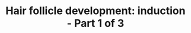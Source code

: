 ---
annotations:
- id: PW:0000004
  parent: regulatory pathway
  type: Pathway Ontology
  value: regulatory pathway
authors:
- Daniel.trinunes
- Danieltrinunes
- Egonw
- Mkutmon
- Jmelius
- DeSl
- Eweitz
description: 'The hair follicle (HF) is the biological unit responsible for producing
  a single hair shaft. The follicles are arranged with concentric epithelial progenitor
  layers surrounding the dermal core, which is the dermal papilla (DP). Classically,
  the development of the follicle itself can be divided into three stages: Induction,
  [https://www.wikipathways.org/index.php/Pathway:WP2839 Organogenesis] and [https://www.wikipathways.org/index.php/Pathway:WP2840
  Cytodifferentiation].  In HF development, the induction stage marks the beginning
  of the crosstalk between epithelium and mesenchyme. Epithelium will result in the
  placode, which will give origin to most of the layers of the HF. Then, mesenchyme
  results in the dermal condensate, which thereafter becomes the dermal papilla.  The
  first signal for induction is given by mesenchymal cells expressing WNT. Activation
  of Wnt signalling pathway blocks β-catenin degradation fate, releasing this transcription
  factor to start expression of placode formation genes. Between them are MYC, SP5,
  DKK4, SHH, EDA and EDAR.  MYC is related to the differentiation and proliferation
  of keratinocytes and stem cells migration. SP5 is capable of inhibiting expression
  of KRT10 and IVL, both associated with epidermal differentiation fate. As a consequence,
  they may be suppressed to promote placode formation.  Dkk molecules have inhibitory
  effects against Lrp5 and 6, which are crucial co-receptors in the activation of
  Wnt pathway. Dkk4 acts as Wnt pathway negative feedback loop, fine-tuning this signalling
  effects on placode shape.  SHH expression starts in the induction stage and is also
  upregulated by Wnt pathway in HF epithelium. Its signal activates Shh signaling
  pathway in the mesenchyme activating Gli, which induces expression of Ptch, increasing
  cell sensibility to Shh. Wnt pathway is able to increase EDA expression, whereas
  Eda pathway does not affect Wnt signal levels. EDAR is a direct Wnt target, and
  Activin A acts as another upregulator. Furthermore, the Eda-Edar interaction activates
  NF-kappaB, which upregulates a considerable number of genes, including SHH, DKK4,
  WNT genes as WNT10A and WNT10B, FOXI3, FGF20, CTGF and FST. WNT10A and WNT10B proteins
  activate the Wnt pathway in the mesenchymal cells, where released β-catenin activates
  expression of other Wnts and further upregulates its own expression, maintaining
  the tissue crosstalk and enhancing the signaling pathway performance.  Once the
  placode has started forming, Eda/NF-kappaB pathway has an important role in guiding
  cell proliferation. NF-kappaB and Activin A upregulates FOXI3, which has roles in
  skin appendages shape formation and possibly in placode shape patterning. Other
  genes also related to placode formation include CDH3 and GJB6, both induced by transcriptional
  activator TP63.  The Eda pathway induces FGF20 expression, which binds to Fgfr1,
  promoting the dermal condensate aggregative growth, also sustained by Versican (VCAN)
  expression mediated by mesenchymal Wnt pathway.  At induction, strong induction
  suppressor signals are present, such as Bmp, Fgf7 and Egf and they have to be inhibited.
  Molecules such as Noggin, Follistatin and CTGF act as BMP signal suppressors. Crucial
  placodal genes downregulated by BMP are LEF1 and NCAM, but BMP is also capable of
  inducing early upregulation of differentiation fate transcription factor Msx2. Two
  other signals Fgf7 and Egf direct differentiation toward the epidermal fate, instead
  of inducing HF placode formation. These signals persist during induction stage,
  and their receptors (FGFR1 and EGFR, respectively) are downregulated in the placode
  to allow the correct HF development.'
last-edited: 2021-05-24
organisms:
- Homo sapiens
redirect_from:
- /index.php/Pathway:WP2804
- /instance/WP2804
revision: null
schema-jsonld:
- '@context': https://schema.org/
  '@id': https://wikipathways.github.io/pathways/WP2804.html
  '@type': Dataset
  creator:
    '@type': Organization
    name: WikiPathways
  description: 'The hair follicle (HF) is the biological unit responsible for producing
    a single hair shaft. The follicles are arranged with concentric epithelial progenitor
    layers surrounding the dermal core, which is the dermal papilla (DP). Classically,
    the development of the follicle itself can be divided into three stages: Induction,
    [https://www.wikipathways.org/index.php/Pathway:WP2839 Organogenesis] and [https://www.wikipathways.org/index.php/Pathway:WP2840
    Cytodifferentiation].  In HF development, the induction stage marks the beginning
    of the crosstalk between epithelium and mesenchyme. Epithelium will result in
    the placode, which will give origin to most of the layers of the HF. Then, mesenchyme
    results in the dermal condensate, which thereafter becomes the dermal papilla.  The
    first signal for induction is given by mesenchymal cells expressing WNT. Activation
    of Wnt signalling pathway blocks β-catenin degradation fate, releasing this transcription
    factor to start expression of placode formation genes. Between them are MYC, SP5,
    DKK4, SHH, EDA and EDAR.  MYC is related to the differentiation and proliferation
    of keratinocytes and stem cells migration. SP5 is capable of inhibiting expression
    of KRT10 and IVL, both associated with epidermal differentiation fate. As a consequence,
    they may be suppressed to promote placode formation.  Dkk molecules have inhibitory
    effects against Lrp5 and 6, which are crucial co-receptors in the activation of
    Wnt pathway. Dkk4 acts as Wnt pathway negative feedback loop, fine-tuning this
    signalling effects on placode shape.  SHH expression starts in the induction stage
    and is also upregulated by Wnt pathway in HF epithelium. Its signal activates
    Shh signaling pathway in the mesenchyme activating Gli, which induces expression
    of Ptch, increasing cell sensibility to Shh. Wnt pathway is able to increase EDA
    expression, whereas Eda pathway does not affect Wnt signal levels. EDAR is a direct
    Wnt target, and Activin A acts as another upregulator. Furthermore, the Eda-Edar
    interaction activates NF-kappaB, which upregulates a considerable number of genes,
    including SHH, DKK4, WNT genes as WNT10A and WNT10B, FOXI3, FGF20, CTGF and FST.
    WNT10A and WNT10B proteins activate the Wnt pathway in the mesenchymal cells,
    where released β-catenin activates expression of other Wnts and further upregulates
    its own expression, maintaining the tissue crosstalk and enhancing the signaling
    pathway performance.  Once the placode has started forming, Eda/NF-kappaB pathway
    has an important role in guiding cell proliferation. NF-kappaB and Activin A upregulates
    FOXI3, which has roles in skin appendages shape formation and possibly in placode
    shape patterning. Other genes also related to placode formation include CDH3 and
    GJB6, both induced by transcriptional activator TP63.  The Eda pathway induces
    FGF20 expression, which binds to Fgfr1, promoting the dermal condensate aggregative
    growth, also sustained by Versican (VCAN) expression mediated by mesenchymal Wnt
    pathway.  At induction, strong induction suppressor signals are present, such
    as Bmp, Fgf7 and Egf and they have to be inhibited. Molecules such as Noggin,
    Follistatin and CTGF act as BMP signal suppressors. Crucial placodal genes downregulated
    by BMP are LEF1 and NCAM, but BMP is also capable of inducing early upregulation
    of differentiation fate transcription factor Msx2. Two other signals Fgf7 and
    Egf direct differentiation toward the epidermal fate, instead of inducing HF placode
    formation. These signals persist during induction stage, and their receptors (FGFR1
    and EGFR, respectively) are downregulated in the placode to allow the correct
    HF development.'
  keywords:
  - '?'
  - ADP
  - ATP
  - BMP
  - BMP4
  - BMPR1A
  - CDH3
  - CHUK
  - CTGF
  - CTNNB1
  - Catenin-beta1
  - DKK4
  - DVL
  - DVL1
  - DVL2
  - DVL3
  - EDA
  - EDAR
  - EGF
  - EGFR
  - FGF20
  - FGF7
  - FGFR1
  - FGFR2
  - FOLLISTATIN
  - FOXI3
  - FRIZZLED
  - FST
  - FZD1
  - GJB6
  - GLI
  - GLI1
  - GLI2
  - GSK3B
  - IKBKB
  - IKBKG
  - IKK
  - INHBA
  - IVL
  - KRT10
  - LEF1
  - LRP
  - LRP5
  - LRP6
  - MSX2
  - MYC
  - NCAM1
  - NFKB1
  - NFKBIB
  - NOG
  - NOGGIN
  - PTCH1
  - RAS
  - SHH
  - SMO
  - SP5
  - TCF
  - TCF3
  - TCF4
  - TP63
  - VCAN
  - WNT (1st)
  - WNT10
  - WNT10A
  - WNT10B
  license: CC0
  name: 'Hair follicle development: induction - Part 1 of 3'
seo: CreativeWork
title: 'Hair follicle development: induction - Part 1 of 3'
wpid: WP2804
---